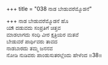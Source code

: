 +++
title = "038 ನಾಡ ಬೇಡುವರೆಮ್ಮೊಡನೆ"

+++
ನಾಡ ಬೇಡುವರೆಮ್ಮೊಡನೆ ಹೊ  
ಯಾ್ದಡುವದು ಸಂಪ್ರತಿಗೆ ಚಿತ್ತವ   
ಮಾಡಲಾಗದು ಸಂಧಿ ವೀರ ಕ್ಷತ್ರಿಯರ ಮತವೆ   
ಬೇಡುವರೆ ಪಾರ್ಥಿವರು ತಾವದ   
ನಾಡಬಾರದು ತಮ್ಮ ಜನನವ   
ನೋಡಿ ನುಡಿವರು ಪಾಂಡುಸುತರಲ್ಲೆಂದು ಹೇಳೆಂದ   ॥38॥